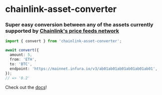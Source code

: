 # chainlink-asset-converter

### Super easy conversion between any of the assets currently supported by [Chainlink's price feeds network](https://data.chain.link/)

```typescript
import { convert } from 'chainlink-asset-converter';

await convert({
  amount: 5,
  from: 'ETH',
  to: 'BTC',
  endpoint: 'https://mainnet.infura.io/v3/ab01ab01ab01ab01ab01ab01',
});
// => '0.2'
```

Check out the [docs](https://pickleyd.github.io/chainlink-asset-converter/)!
